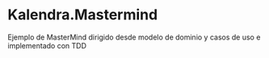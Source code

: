 # Kalendra.Mastermind
Ejemplo de MasterMind dirigido desde modelo de dominio y casos de uso e implementado con TDD

